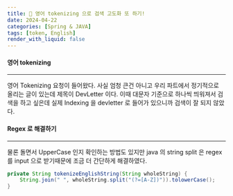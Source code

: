 ```yaml
---
title: 🚧 영어 tokenizing 으로 검색 고도화 또 하기!
date: 2024-04-22
categories: [Spring & JAVA]
tags: [token, English]
render_with_liquid: false
---
```

#### 영어 tokenizing
---
영어 Tokenizing 요청이 들어왔다. 사실 엄청 큰건 아니고 우리 파트에서 정기적으로 올리는 글이 있는데 제목이 DevLetter 이다.
이때 대문자 기준으로 하나씩 띄워져서 검색을 하고 싶은데 실제 Indexing 을 devletter 로 들어가 있으니까 검색이 잘 되지 않았다.

#### Regex 로 해결하기
---
물론 돌면서 UpperCase 인지 확인하는 방법도 있지만 java 의 string split 은 regex 를 input 으로 받기때문에 조금 더 간단하게 해결하였다.

```java
private String tokenizeEnglishString(String wholeString) {
    String.join(" ", wholeString.split("(?=[A-Z])")).tolowerCase();
}
```

